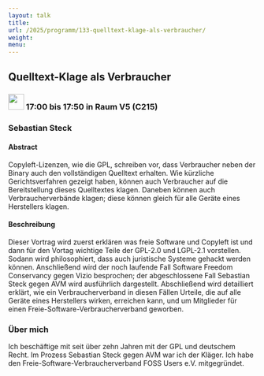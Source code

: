 ```yaml
---
layout: talk
title:
url: /2025/programm/133-quelltext-klage-als-verbraucher/
weight:
menu:
---
```

## Quelltext-Klage als Verbraucher

### <img height = "32" src="../../../images/talk.svg"> 17:00 bis 17:50 in Raum V5 (C215)

### Sebastian Steck

#### Abstract

Copyleft-Lizenzen, wie die GPL, schreiben vor, dass Verbraucher neben der Binary auch den vollständigen Quelltext erhalten. Wie kürzliche Gerichtsverfahren gezeigt haben, können auch Verbraucher auf die Bereitstellung dieses Quelltextes klagen. Daneben können auch Verbraucherverbände klagen; diese können gleich für alle Geräte eines Herstellers klagen.

#### Beschreibung

Dieser Vortrag wird zuerst erklären was freie Software und Copyleft ist und dann für den Vortag wichtige Teile der GPL-2.0 und LGPL-2.1 vorstellen. Sodann wird philosophiert, dass auch juristische Systeme gehackt werden können. Anschließend wird der noch laufende Fall Software Freedom Conservancy gegen Vizio besprochen; der abgeschlossene Fall Sebastian Steck gegen AVM wird ausführlich dargestellt. Abschließend wird detailliert erklärt, wie ein Verbraucherverband in diesen Fällen Urteile, die auf alle Geräte eines Herstellers wirken, erreichen kann, und um Mitglieder für einen Freie-Software-Verbraucherverband geworben.

### Über mich

Ich beschäftige mit seit über zehn Jahren mit der GPL und deutschem Recht. Im Prozess Sebastian Steck gegen AVM war ich der Kläger. Ich habe den Freie-Software-Verbraucherverband FOSS Users e.V. mitgegründet.

